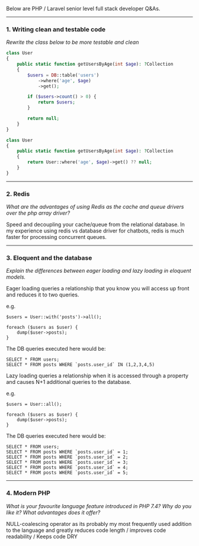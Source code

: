 Below are PHP / Laravel senior level full stack developer Q&As.

-------------------------

### 1. Writing clean and testable code

*Rewrite the class below to be more testable and clean*

```php
class User
{
    public static function getUsersByAge(int $age): ?Collection
    {
        $users = DB::table('users')
            ->where('age', $age)
            ->get();

        if ($users->count() > 0) {
            return $users;
        }

        return null;
    }
}
```

```php
class User
{
    public static function getUsersByAge(int $age): ?Collection
    {
        return User::where('age', $age)->get() ?? null;
    }
}
```

-------------------------

### 2. Redis

*What are the advantages of using Redis as the cache and queue drivers over the php array driver?*

Speed and decoupling your cache/queue from the relational database. In my experience using redis vs database driver for chatbots, redis is much faster for processing concurrent queues.

-------------------------


### 3. Eloquent and the database

*Explain the differences between eager loading and lazy loading in eloquent models.*

Eager loading queries a relationship that you know you will access up front and reduces it to two queries.

e.g. 

```
$users = User::with('posts')->all();

foreach ($users as $user) {
    dump($user->posts);
}
```

The DB queries executed here would be:

```
SELECT * FROM users;
SELECT * FROM posts WHERE `posts.user_id` IN (1,2,3,4,5)
```

Lazy loading queries a relationship when it is accessed through a property and causes N+1 additional queries to the database.

e.g.

```
$users = User::all();

foreach ($users as $user) {
    dump($user->posts);
}
```

The DB queries executed here would be:

```
SELECT * FROM users;
SELECT * FROM posts WHERE `posts.user_id` = 1;
SELECT * FROM posts WHERE `posts.user_id` = 2;
SELECT * FROM posts WHERE `posts.user_id` = 3;
SELECT * FROM posts WHERE `posts.user_id` = 4;
SELECT * FROM posts WHERE `posts.user_id` = 5;
```

-------------------------

### 4. Modern PHP

*What is your favourite language feature introduced in PHP 7.4? Why do you like it? What advantages does it offer?*

NULL-coalescing operator as its probably my most frequently used addition to the language and greatly reduces code length / improves code readability / Keeps code DRY


